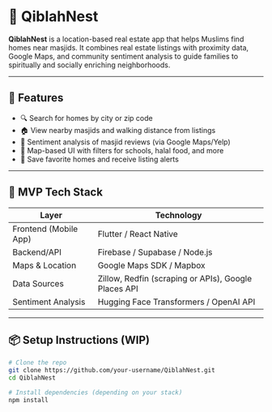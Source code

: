# 🕌 QiblahNest

**QiblahNest** is a location-based real estate app that helps Muslims find homes near masjids. It combines real estate listings with proximity data, Google Maps, and community sentiment analysis to guide families to spiritually and socially enriching neighborhoods.

---

## 🌟 Features

- 🔍 Search for homes by city or zip code
- 🏠 View nearby masjids and walking distance from listings
- 💬 Sentiment analysis of masjid reviews (via Google Maps/Yelp)
- 📍 Map-based UI with filters for schools, halal food, and more
- 💾 Save favorite homes and receive listing alerts

---

## 🚧 MVP Tech Stack

| Layer | Technology |
|-------|------------|
| Frontend (Mobile App) | Flutter / React Native |
| Backend/API | Firebase / Supabase / Node.js |
| Maps & Location | Google Maps SDK / Mapbox |
| Data Sources | Zillow, Redfin (scraping or APIs), Google Places API |
| Sentiment Analysis | Hugging Face Transformers / OpenAI API |

---

## 📦 Setup Instructions (WIP)

```bash
# Clone the repo
git clone https://github.com/your-username/QiblahNest.git
cd QiblahNest

# Install dependencies (depending on your stack)
npm install
